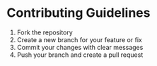 # Contributing Guidelines
1. Fork the repository
2. Create a new branch for your feature or fix
3. Commit your changes with clear messages
4. Push your branch and create a pull request
